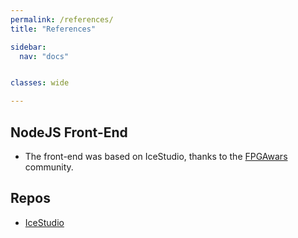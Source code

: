 ```yaml
---
permalink: /references/
title: "References"

sidebar:
  nav: "docs"


classes: wide

---
```



## NodeJS Front-End

  - The front-end was based on IceStudio, thanks to the [FPGAwars](http://fpgawars.github.io/) community.

## Repos

  - [IceStudio](https://github.com/FPGAwars/icestudio)
